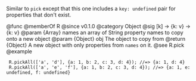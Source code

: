 Similar to `pick` except that this one includes a `key: undefined` pair for
properties that don't exist.

@func
@memberOf R
@since v0.1.0
@category Object
@sig [k] -> {k: v} -> {k: v}
@param {Array} names an array of String property names to copy onto a new object
@param {Object} obj The object to copy from
@return {Object} A new object with only properties from `names` on it.
@see R.pick
@example

     R.pickAll(['a', 'd'], {a: 1, b: 2, c: 3, d: 4}); //=> {a: 1, d: 4}
     R.pickAll(['a', 'e', 'f'], {a: 1, b: 2, c: 3, d: 4}); //=> {a: 1, e: undefined, f: undefined}
